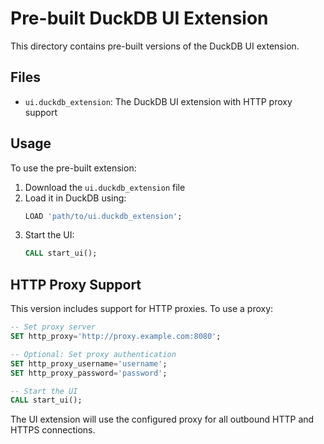 # Pre-built DuckDB UI Extension

This directory contains pre-built versions of the DuckDB UI extension.

## Files

- `ui.duckdb_extension`: The DuckDB UI extension with HTTP proxy support

## Usage

To use the pre-built extension:

1. Download the `ui.duckdb_extension` file
2. Load it in DuckDB using:
   ```sql
   LOAD 'path/to/ui.duckdb_extension';
   ```
3. Start the UI:
   ```sql
   CALL start_ui();
   ```

## HTTP Proxy Support

This version includes support for HTTP proxies. To use a proxy:

```sql
-- Set proxy server
SET http_proxy='http://proxy.example.com:8080';

-- Optional: Set proxy authentication
SET http_proxy_username='username';
SET http_proxy_password='password';

-- Start the UI
CALL start_ui();
```

The UI extension will use the configured proxy for all outbound HTTP and HTTPS connections. 
